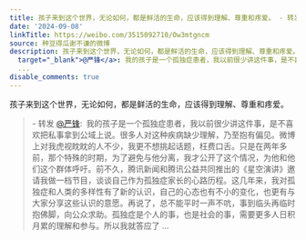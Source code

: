 ```yaml
---
title: 孩子来到这个世界，无论如何，都是鲜活的生命，应该得到理解、尊重和疼爱。 - 转发 @严锋:&ensp;我的孩子是一个孤独症患者，我以前很少讲这件事，是不喜欢把私事...
date: '2024-09-08'
linkTitle: https://weibo.com/3515092710/Ow3mtgncm
source: 种豆得瓜谢不谦的微博
description: 孩子来到这个世界，无论如何，都是鲜活的生命，应该得到理解、尊重和疼爱。<br><blockquote> - 转发 <a href="https://weibo.com/1687198333"
  target="_blank">@严锋</a>: 我的孩子是一个孤独症患者，我以前很少讲这件事，是不喜欢把私事拿到公域上说。很多人对这种疾病缺少理解，乃至抱有偏见。微博上对我虎视眈眈的人不少，我更不想挑起话题，枉费口舌。只是在两年多前，那个特殊的时期，为了避免与他分离，我才公开了这个情况，为他和他们这个群体呼吁。前不久，腾讯新闻和腾讯公益共同推出的《星空演讲》邀请我做一档节目，谈谈自己作为孤独症家长的心路历程。这几年来，我对孤独症和人类的多样性有了新的认识，自己的心态也有不小的变化，也更有与大家分享这些认识的意愿。再说了，总不能平时一声不吭，事到临头再临时抱佛脚，向公众求助。孤独症是个人的事，也是社会的事，需要更多人日积月累的理解和参与。所以我就答应了
  ...
disable_comments: true
---
```

孩子来到这个世界，无论如何，都是鲜活的生命，应该得到理解、尊重和疼爱。<br><blockquote> - 转发 <a href="https://weibo.com/1687198333" target="_blank">@严锋</a>: 我的孩子是一个孤独症患者，我以前很少讲这件事，是不喜欢把私事拿到公域上说。很多人对这种疾病缺少理解，乃至抱有偏见。微博上对我虎视眈眈的人不少，我更不想挑起话题，枉费口舌。只是在两年多前，那个特殊的时期，为了避免与他分离，我才公开了这个情况，为他和他们这个群体呼吁。前不久，腾讯新闻和腾讯公益共同推出的《星空演讲》邀请我做一档节目，谈谈自己作为孤独症家长的心路历程。这几年来，我对孤独症和人类的多样性有了新的认识，自己的心态也有不小的变化，也更有与大家分享这些认识的意愿。再说了，总不能平时一声不吭，事到临头再临时抱佛脚，向公众求助。孤独症是个人的事，也是社会的事，需要更多人日积月累的理解和参与。所以我就答应了 ...
